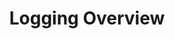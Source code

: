 ---
description: Documentation explaining how to monitor, generate logs for, and debug NGINX App Protect WAF. Versions 4 and earlier.
menu:
  docs:
    parent: v4 and earlier
title: Logging Overview
weight: 800
url: /nginx-app-protect-waf/v4/logging-overview/
---